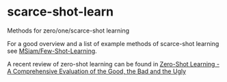 # scarce-shot-learn


Methods for zero/one/scarce-shot learning

For a good overview and a list of example methods of scarce-shot learning see [MSiam/Few-Shot-Learning](https://github.com/MSiam/Few-Shot-Learning).

A recent review of zero-shot learning can be found in [Zero-Shot Learning - A Comprehensive
Evaluation of the Good, the Bad and the Ugly](https://arxiv.org/pdf/1707.00600.pdf) 

